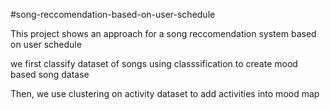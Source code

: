 #song-reccomendation-based-on-user-schedule

This project shows an approach for a song reccomendation system based on user schedule

we first classify dataset of songs using classsification to create mood based song datase

Then, we use clustering on activity dataset to add activities into mood map
